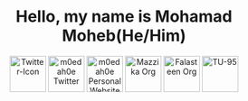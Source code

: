 <h1 align="center">Hello, my name is Mohamad Moheb(He/Him) </h1>
<p align="center">
<a href=https://twitter.com/m0edah0e><img align="center" src="https://i.ibb.co/sy0MYCZ/Twitter-Icon.png" alt="Twitter-Icon" alt="m0edah0e Instagram" height="64" width="64" /></a>
<a href=https://www.instagram.com/m0edah0e><img align="center" src="https://i.ibb.co/VNGQGK6/Instagram-Icon.png" alt="m0edah0e Twitter" height="64" width="64" /></a>
<a href=https://m0edah0e.github.io/Website><img align="center" src="https://i.ibb.co/L1wkhtf/p.png" alt="m0edah0e Personal Website" height="64" width="64" /></a>
<a href=https://mazzika-discord-music-bot.github.io/Website><img align="center" src="https://i.ibb.co/64t99K4/77557099.png" alt="Mazzika Org" height="64" width="64" /></a>
<a href=https://falasteen-1948.github.io/Website><img align="center" src="https://i.ibb.co/9p6XBVD/Falasteen-png.png" alt="Falasteen Org" height="64" width="64" /></a>
<a href=https://www.google.com><img align="center" src="https://i.ibb.co/q1TV7n2/TU-95-logo.png" alt="TU-95" height="64" width="64" /></a>
</p>

